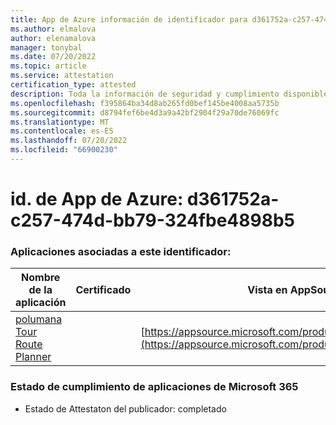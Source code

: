 ```yaml
---
title: App de Azure información de identificador para d361752a-c257-474d-bb79-324fbe4898b5
ms.author: elmalova
author: elenamalova
manager: tonybal
ms.date: 07/20/2022
ms.topic: article
ms.service: attestation
certification_type: attested
description: Toda la información de seguridad y cumplimiento disponible para d361752a-c257-474d-bb79-324fbe4898b5.
ms.openlocfilehash: f395864ba34d8ab265fd0bef145be4008aa5735b
ms.sourcegitcommit: d8794fef6be4d3a9a42bf2904f29a70de76069fc
ms.translationtype: MT
ms.contentlocale: es-ES
ms.lasthandoff: 07/20/2022
ms.locfileid: "66900230"
---
```

# <a name="azure-app-id-d361752a-c257-474d-bb79-324fbe4898b5"></a>id. de App de Azure: d361752a-c257-474d-bb79-324fbe4898b5


### <a name="apps-associated-with-this-id"></a>Aplicaciones asociadas a este identificador:
| **Nombre de la aplicación** | **Certificado** | **Vista en AppSource** |
|--------------|---------------|-----------------------|
| [polumana Tour Route Planner](../forward/WA200004331.md) |  | [https://appsource.microsoft.com/product/office/WA200004331](https://appsource.microsoft.com/product/office/WA200004331) |

### <a name="microsoft-365-app-compliance-status"></a>Estado de cumplimiento de aplicaciones de Microsoft 365
- Estado de Attestaton del publicador: completado
